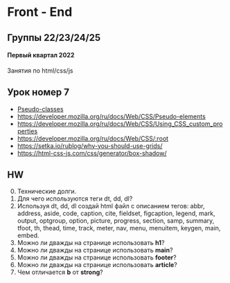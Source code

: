 # Front - End

## Группы 22/23/24/25

#### Первый квартал 2022

Занятия по html/css/js 

## Урок номер 7

- [Pseudo-classes](https://developer.mozilla.org/ru/docs/Web/CSS/Pseudo-classes)
- https://developer.mozilla.org/ru/docs/Web/CSS/Pseudo-elements
- https://developer.mozilla.org/ru/docs/Web/CSS/Using_CSS_custom_properties
- https://developer.mozilla.org/ru/docs/Web/CSS/:root
- https://setka.io/rublog/why-you-should-use-grids/
- https://html-css-js.com/css/generator/box-shadow/

## HW

0. Технические долги.
1. Для чего используются теги dt, dd, dl?
2. Используя dt, dd, dl создай html файл с описанием тегов:
   abbr, address, aside, code, caption, cite, fieldset, figcaption, legend, mark, output, optgroup, option, picture, progress, section, samp, summary, tfoot, th, thead, time, track, meter, nav, menu, menuitem, keygen, main, embed.
3. Можно ли дважды на странице использовать __h1__? 
4. Можно ли дважды на странице использовать __main__? 
5. Можно ли дважды на странице использовать __footer__? 
6. Можно ли дважды на странице использовать __article__? 
7. Чем отличается __b__ от __strong__?
   